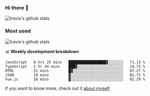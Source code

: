 ### Hi there 👋

<!--
**HondryTravis/HondryTravis** is a ✨ _special_ ✨ repository because its `README.md` (this file) appears on your GitHub profile.

Here are some ideas to get you started:

- 🔭 I’m currently working on ...
- 🌱 I’m currently learning ...
- 👯 I’m looking to collaborate on ...
- 🤔 I’m looking for help with ...
- 💬 Ask me about ...
- 📫 How to reach me: ...
- 😄 Pronouns: ...
- ⚡ Fun fact: ...
-->

![travis's github stats](https://github-readme-stats.vercel.app/api?username=HondryTravis&hide=stars)
### Most used
![travis's github stats](https://github-readme-stats.anuraghazra1.vercel.app/api/top-langs/?username=HondryTravis&layout=compact&hide_title=true)

📊 **Weekly development breakdown**

<!--START_SECTION:waka-->
```text
JavaScript   8 hrs 25 mins   █████████████████▓░░░░░░░   71.13 % 
TypeScript   1 hr 44 mins    ███▓░░░░░░░░░░░░░░░░░░░░░   14.73 % 
HTML         51 mins         █▓░░░░░░░░░░░░░░░░░░░░░░░   07.27 % 
JSON         19 mins         ▓░░░░░░░░░░░░░░░░░░░░░░░░   02.72 % 
Vue.js       16 mins         ▓░░░░░░░░░░░░░░░░░░░░░░░░   02.29 % 
```
<!--END_SECTION:waka-->

If you want to know more, check out it [about myself](https://hondrytravis.github.io/)
